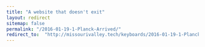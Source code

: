 ```yaml
---
title: "A website that doesn't exit"
layout: redirect
sitemap: false
permalink: "/2016-01-19-1-Planck-Arrived/"
redirect_to:  "http://missourivalley.tech/keyboards/2016-01-19-1-Planck-Arrived"
---
```

